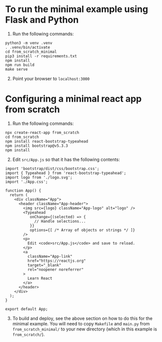 # To run the minimal example using Flask and Python

1. Run the following commands:
```
python3 -m venv .venv
. .venv/bin/activate
cd from_scratch_minimal
pip3 install -r requirements.txt
npm install
npm run build
make serve
```

2. Point your browser to `localhost:3000`


# Configuring a minimal react app from scratch

1. Run the following commands:

```
npx create-react-app from_scratch
cd from_scratch
npm install react-bootstrap-typeahead
npm install bootstrap@v5.3.3
npm install
```

2. Edit `src/App.js` so that it has the following contents:
```
import 'bootstrap/dist/css/bootstrap.css';
import { Typeahead } from 'react-bootstrap-typeahead';
import logo from './logo.svg';
import './App.css';

function App() {
  return (
    <div className="App">
      <header className="App-header">
        <img src={logo} className="App-logo" alt="logo" />
        <Typeahead
           onChange={(selected) => {
             // Handle selections...
           }}
           options={[ /* Array of objects or strings */ ]}
        />
        <p>
          Edit <code>src/App.js</code> and save to reload.
        </p>
        <a
          className="App-link"
          href="https://reactjs.org"
          target="_blank"
          rel="noopener noreferrer"
        >
          Learn React
        </a>
      </header>
    </div>
  );
}

export default App;
```

3. To build and deploy, see the above section on how to do this for the minimal example. You will need to copy `Makefile` and `main.py` from `from_scratch_minimal/` to your new directory (which in this example is `from_scratch/`).
